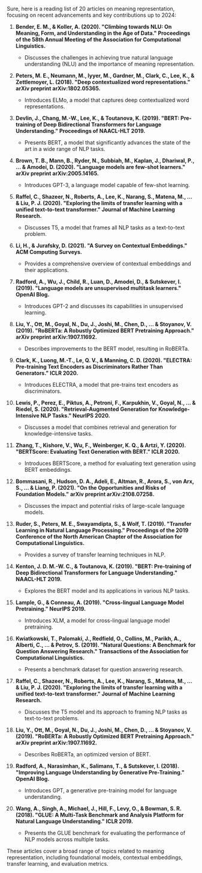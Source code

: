 Sure, here is a reading list of 20 articles on meaning representation, focusing on recent advancements and key contributions up to 2024:

1. **Bender, E. M., & Koller, A. (2020). "Climbing towards NLU: On Meaning, Form, and Understanding in the Age of Data." Proceedings of the 58th Annual Meeting of the Association for Computational Linguistics.**
   - Discusses the challenges in achieving true natural language understanding (NLU) and the importance of meaning representation.

2. **Peters, M. E., Neumann, M., Iyyer, M., Gardner, M., Clark, C., Lee, K., & Zettlemoyer, L. (2018). "Deep contextualized word representations." arXiv preprint arXiv:1802.05365.**
   - Introduces ELMo, a model that captures deep contextualized word representations.

3. **Devlin, J., Chang, M.-W., Lee, K., & Toutanova, K. (2019). "BERT: Pre-training of Deep Bidirectional Transformers for Language Understanding." Proceedings of NAACL-HLT 2019.**
   - Presents BERT, a model that significantly advances the state of the art in a wide range of NLP tasks.

4. **Brown, T. B., Mann, B., Ryder, N., Subbiah, M., Kaplan, J., Dhariwal, P., ... & Amodei, D. (2020). "Language models are few-shot learners." arXiv preprint arXiv:2005.14165.**
   - Introduces GPT-3, a language model capable of few-shot learning.

5. **Raffel, C., Shazeer, N., Roberts, A., Lee, K., Narang, S., Matena, M., ... & Liu, P. J. (2020). "Exploring the limits of transfer learning with a unified text-to-text transformer." Journal of Machine Learning Research.**
   - Discusses T5, a model that frames all NLP tasks as a text-to-text problem.

6. **Li, H., & Jurafsky, D. (2021). "A Survey on Contextual Embeddings." ACM Computing Surveys.**
   - Provides a comprehensive overview of contextual embeddings and their applications.

7. **Radford, A., Wu, J., Child, R., Luan, D., Amodei, D., & Sutskever, I. (2019). "Language models are unsupervised multitask learners." OpenAI Blog.**
   - Introduces GPT-2 and discusses its capabilities in unsupervised learning.

8. **Liu, Y., Ott, M., Goyal, N., Du, J., Joshi, M., Chen, D., ... & Stoyanov, V. (2019). "RoBERTa: A Robustly Optimized BERT Pretraining Approach." arXiv preprint arXiv:1907.11692.**
   - Describes improvements to the BERT model, resulting in RoBERTa.

9. **Clark, K., Luong, M.-T., Le, Q. V., & Manning, C. D. (2020). "ELECTRA: Pre-training Text Encoders as Discriminators Rather Than Generators." ICLR 2020.**
   - Introduces ELECTRA, a model that pre-trains text encoders as discriminators.

10. **Lewis, P., Perez, E., Piktus, A., Petroni, F., Karpukhin, V., Goyal, N., ... & Riedel, S. (2020). "Retrieval-Augmented Generation for Knowledge-Intensive NLP Tasks." NeurIPS 2020.**
    - Discusses a model that combines retrieval and generation for knowledge-intensive tasks.

11. **Zhang, T., Kishore, V., Wu, F., Weinberger, K. Q., & Artzi, Y. (2020). "BERTScore: Evaluating Text Generation with BERT." ICLR 2020.**
    - Introduces BERTScore, a method for evaluating text generation using BERT embeddings.

12. **Bommasani, R., Hudson, D. A., Adeli, E., Altman, R., Arora, S., von Arx, S., ... & Liang, P. (2021). "On the Opportunities and Risks of Foundation Models." arXiv preprint arXiv:2108.07258.**
    - Discusses the impact and potential risks of large-scale language models.

13. **Ruder, S., Peters, M. E., Swayamdipta, S., & Wolf, T. (2019). "Transfer Learning in Natural Language Processing." Proceedings of the 2019 Conference of the North American Chapter of the Association for Computational Linguistics.**
    - Provides a survey of transfer learning techniques in NLP.

14. **Kenton, J. D. M.-W. C., & Toutanova, K. (2019). "BERT: Pre-training of Deep Bidirectional Transformers for Language Understanding." NAACL-HLT 2019.**
    - Explores the BERT model and its applications in various NLP tasks.

15. **Lample, G., & Conneau, A. (2019). "Cross-lingual Language Model Pretraining." NeurIPS 2019.**
    - Introduces XLM, a model for cross-lingual language model pretraining.

16. **Kwiatkowski, T., Palomaki, J., Redfield, O., Collins, M., Parikh, A., Alberti, C., ... & Petrov, S. (2019). "Natural Questions: A Benchmark for Question Answering Research." Transactions of the Association for Computational Linguistics.**
    - Presents a benchmark dataset for question answering research.

17. **Raffel, C., Shazeer, N., Roberts, A., Lee, K., Narang, S., Matena, M., ... & Liu, P. J. (2020). "Exploring the limits of transfer learning with a unified text-to-text transformer." Journal of Machine Learning Research.**
    - Discusses the T5 model and its approach to framing NLP tasks as text-to-text problems.

18. **Liu, Y., Ott, M., Goyal, N., Du, J., Joshi, M., Chen, D., ... & Stoyanov, V. (2019). "RoBERTa: A Robustly Optimized BERT Pretraining Approach." arXiv preprint arXiv:1907.11692.**
    - Describes RoBERTa, an optimized version of BERT.

19. **Radford, A., Narasimhan, K., Salimans, T., & Sutskever, I. (2018). "Improving Language Understanding by Generative Pre-Training." OpenAI Blog.**
    - Introduces GPT, a generative pre-training model for language understanding.

20. **Wang, A., Singh, A., Michael, J., Hill, F., Levy, O., & Bowman, S. R. (2018). "GLUE: A Multi-Task Benchmark and Analysis Platform for Natural Language Understanding." ICLR 2019.**
    - Presents the GLUE benchmark for evaluating the performance of NLP models across multiple tasks.

These articles cover a broad range of topics related to meaning representation, including foundational models, contextual embeddings, transfer learning, and evaluation metrics.